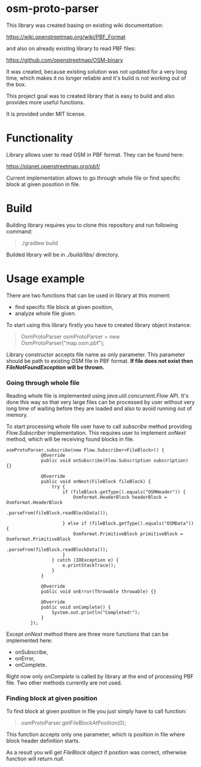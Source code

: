 # osm-proto-parser
This library was created basing on existing wiki documentation:

https://wiki.openstreetmap.org/wiki/PBF_Format

and also on already existing library to read PBF files:

https://github.com/openstreetmap/OSM-binary

It was created, because existing solution was not updated for a very long time, which makes it no longer reliable 
and it's build is not working out of the box.

This project goal was to created library that is easy to build and also provides more useful functions.

It is provided under MIT license. 

# Functionality
Library allows user to read OSM in PBF format. They can be found here:

https://planet.openstreetmap.org/pbf/

Current implementation allows to go through whole file or find specific block at given posotion in file.

# Build
Building library requires you to clone this repository and run following command:
> ./gradlew build

Builded library will be in *./build/libs/* directory.

# Usage example

There are two functions that can be used in library at this moment:

- find specific file block at given position,
- analyze whole file given.

To start using this library firstly you have to created library object instance:
> OsmProtoParser osmProtoParser = new OsmProtoParser("map.osm.pbf");

Library constructor accepts file name as only parameter. This parameter should be path to existing OSM file in PBF format. **If file does not exist then *FileNotFoundException* will be thrown.**

### Going through whole file

Reading whole file is implemented using *java.util.concurrent.Flow* API. It's done this way so that very large files 
can be processed by user without very long time of waiting before they are loaded and also to avoid running out of memory.

To start processing whole file user have to call *subscribe* method providing *Flow.Subscriber* implementation.
This requires user to implement *onNext* method, which will be receiving found blocks in file.

    osmProtoParser.subscribe(new Flow.Subscriber<FileBlock>() { 
                 @Override
                 public void onSubscribe(Flow.Subscription subscription) {}
 
                 @Override
                 public void onNext(FileBlock fileBlock) {
                     try {
                         if (fileBlock.getType().equals("OSMHeader")) {
                             Osmformat.HeaderBlock headerBlock = Osmformat.HeaderBlock
                                     .parseFrom(fileBlock.readBlockData());
 
                         } else if (fileBlock.getType().equals("OSMData")) {
                             Osmformat.PrimitiveBlock primitiveBlock = Osmformat.PrimitiveBlock
                                     .parseFrom(fileBlock.readBlockData());
                         }
                     } catch (IOException e) {
                         e.printStackTrace();
                     }
                 }
 
                 @Override
                 public void onError(Throwable throwable) {}
 
                 @Override
                 public void onComplete() {
                     System.out.println("Completed!");
                 }
             });

Except *onNext* method there are three more functions that can be implemented here:
- onSubscribe,
- onError,
- onComplete.

Right now only *onComplete* is called by library at the end of processing PBF file. Two other methods currently are not used.

### Finding block at given position
To find block at given position in file you just simply have to call function:
> osmProtoParser.getFileBlockAtPosition(0);

 This function accepts only one parameter, which is position in file where block header definition starts.
 
 As a result you will get *FileBlock* object if position was correct, otherwise function will return *null*.
